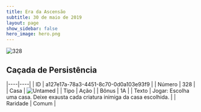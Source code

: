 ```yaml
---
title: Era da Ascensão
subtitle: 30 de maio de 2019
layout: page
show_sidebar: false
hero_image: hero.png
---
```


![328](https://cdn.keyforgegame.com/media/card_front/pt/435_328_HFCXX7JGVVH7_pt.png)

## Caçada de Persistência

|----|----|
| ID | a127e17a-78a3-4451-8c70-0d0a103e93f9 |
| Número | 328 |
| Casa | ![Untamed](https://archonarcana.com/images/thumb/b/bd/Untamed.png/22px-Untamed.png "Indomados") |
| Tipo | Ação |
| Bônus | 1A |
| Texto | Jogar: Escolha uma casa. Deixe exausta cada criatura inimiga da casa escolhida. |
| Raridade | Comum |
